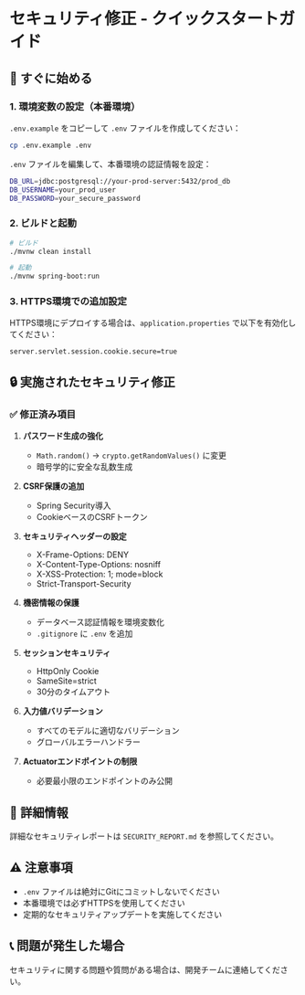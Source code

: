 # セキュリティ修正 - クイックスタートガイド

## 🚀 すぐに始める

### 1. 環境変数の設定（本番環境）

`.env.example` をコピーして `.env` ファイルを作成してください：

```bash
cp .env.example .env
```

`.env` ファイルを編集して、本番環境の認証情報を設定：

```bash
DB_URL=jdbc:postgresql://your-prod-server:5432/prod_db
DB_USERNAME=your_prod_user
DB_PASSWORD=your_secure_password
```

### 2. ビルドと起動

```bash
# ビルド
./mvnw clean install

# 起動
./mvnw spring-boot:run
```

### 3. HTTPS環境での追加設定

HTTPS環境にデプロイする場合は、`application.properties` で以下を有効化してください：

```properties
server.servlet.session.cookie.secure=true
```

## 🔒 実施されたセキュリティ修正

### ✅ 修正済み項目

1. **パスワード生成の強化**
    - `Math.random()` → `crypto.getRandomValues()` に変更
    - 暗号学的に安全な乱数生成

2. **CSRF保護の追加**
    - Spring Security導入
    - CookieベースのCSRFトークン

3. **セキュリティヘッダーの設定**
    - X-Frame-Options: DENY
    - X-Content-Type-Options: nosniff
    - X-XSS-Protection: 1; mode=block
    - Strict-Transport-Security

4. **機密情報の保護**
    - データベース認証情報を環境変数化
    - `.gitignore` に `.env` を追加

5. **セッションセキュリティ**
    - HttpOnly Cookie
    - SameSite=strict
    - 30分のタイムアウト

6. **入力値バリデーション**
    - すべてのモデルに適切なバリデーション
    - グローバルエラーハンドラー

7. **Actuatorエンドポイントの制限**
    - 必要最小限のエンドポイントのみ公開

## 📝 詳細情報

詳細なセキュリティレポートは `SECURITY_REPORT.md` を参照してください。

## ⚠️ 注意事項

- `.env` ファイルは絶対にGitにコミットしないでください
- 本番環境では必ずHTTPSを使用してください
- 定期的なセキュリティアップデートを実施してください

## 📞 問題が発生した場合

セキュリティに関する問題や質問がある場合は、開発チームに連絡してください。

